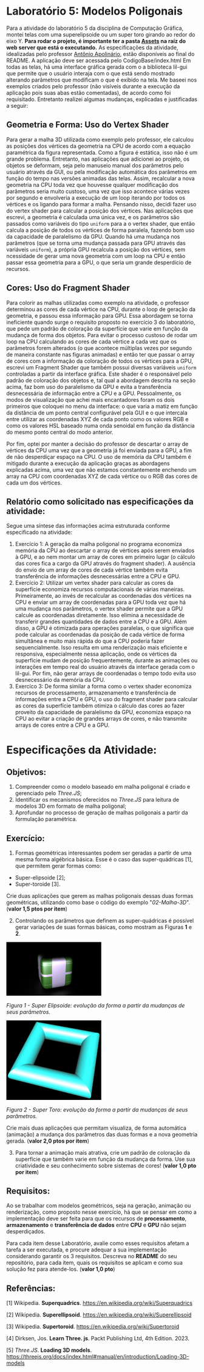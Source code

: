 ﻿# Laboratório 5: Modelos Poligonais
Para a atividade do laboratório 5 da disciplina de Computação Gráfica, montei telas com uma superelipsoide ou um super toro girando ao redor do eixo Y. **Para rodar o projeto, é importante ter a pasta [Assets](https://github.com/LucasTBorges/Assets) na raíz do web server que está o executando.** As especificações da atividade, idealizadas pelo  professor [Antônio Apolinário](https://computacao.ufba.br/pt-br/antonio-lopes-apolinario-junior), estão disponíveis ao final do README. A aplicação deve ser acessada pelo CodigoBase/index.html Em todas as telas, há uma interface gráfica gerada com o a biblioteca lil-gui que permite que o usuário interaja com o que está sendo mostrado alterando parâmetros que modificam o que é exibido na tela. Me baseei nos exemplos criados pelo professor (não visíveis durante a execução da aplicação pois suas abas estão comentadas), de acordo como foi requisitado. Entretanto realizei algumas mudanças, explicadas e justificadas a seguir:
## Geometria e Forma: Uso do Vertex Shader
Para gerar a malha 3D utilizada como exemplo pelo professor, ele calculou as posições dos vértices da geometria na CPU de acordo com a equação paramétrica da figura representada. Como a figura é estática, isso não é um grande problema. Entretanto, nas aplicações que adicionei ao projeto, os objetos se deformam, seja pelo manuseio manual dos parâmetros pelo usuário através da GUI, ou pela modificação automática dos parâmetros em função do tempo nas versões animadas das telas. Assim, recalcular a nova geometria na CPU toda vez que houvesse qualquer modificação dos parâmetros seria muito custoso, uma vez que isso acontece várias vezes por segundo e envolveria a execução de um loop iterando por todos os vértices e os ligando para formar a malha. Pensando nisso, decidi fazer uso do vertex shader para calcular a posição dos vértices.
Nas aplicações que escrevi, a geometria é calculada uma única vez, e os parâmetros são passados como variáveis do tipo `uniform` para a o vertex shader, que então calcula a posição de todos os vértices de forma paralela, fazendo bom uso da capacidade de paralelismo da GPU. Quando há uma mudança nos parâmetros (que se torna uma mudança passada para GPU através das variáveis `uniform`), a própria GPU recalcula a posição dos vértices, sem ncessidade de gerar uma nova geometria com um loop na CPU e então passar essa geometria para a GPU, o que seria um grande desperdício de recursos. 
## Cores: Uso do Fragment Shader
Para colorir as malhas utilizadas como exemplo na atividade, o professor determinou as cores de cada vértice na CPU, durante o loop de geração da geometria, e passou essa informação para GPU. Essa abordagem se torna ineficiente quando surge o requisito proposto no exercício 3 do laboratório, que pede um padrão de coloração da superfície que varie em função da mudança de forma dos objetos. Para evitar o processo custoso de rodar um loop na CPU calculando as cores de cada vértice a cada vez que os parâmetros forem alterados (o que acontece múltiplas vezes por segundo de maneira constante nas figuras animadas) e então ter que passar o array de cores com a informação da coloração de todos os vértices para a GPU, escrevi um Fragment Shader que também possui diversas variáveis `uniform` controladas a partir da interface gráfica. Este shader é o responsável pelo padrão de coloração dos objetos e, tal qual a abordagem descrita na seção acima, faz bom uso do paralelismo da GPU e evita a transferência desnecessária de informação entre a CPU e a GPU. Pessoalmente, os modos de visualização que achei mais encantadores foram os dois primeiros que coloquei no menu da interface: o que varia a matiz em função da distância de um ponto central configurável pela GUI e o que intercala entre utilizar as coordenadas XYZ de cada ponto como os valores RGB e como os valores HSL baseado numa onda senoidal em função da distância do mesmo ponto central do modo anterior.

Por fim, optei por manter a decisão do professor de descartar o array de vértices da CPU uma vez que a geometria já foi enviada para a GPU, a fim de não desperdiçar espaço na CPU. O uso de memória da CPU também é mitigado durante a execução da aplicação graças as abordagens explicadas acima, uma vez que não estamos constantemente enchendo um array na CPU com coordenadas XYZ de cada vértice ou o RGB das cores de cada um dos vértices.

## Relatório como solicitado nas especificações da atividade:
Segue uma síntese das informações acima estruturada conforme especificado na atividade:
1. Exercício 1: A geração da malha poligonal no programa economiza memória da CPU ao descartar o array de vértices após serem enviados à GPU, e ao nem montar um array de cores em primeiro lugar (o cálculo das cores fica a cargo da GPU através do fragment shader). A ausência do envio de um array de cores de cada vértice também evita transferência de informações desnecessárias entre a CPU e GPU.
2. Exercício 2: Utilizar um vertex shader para calcular as cores da superfície economiza recursos computacionais de várias maneiras. Primeiramente, ao invés de recalcular as coordenadas dos vértices na CPU e enviar um array de coordenadas para a GPU toda vez que há uma mudança nos parâmetros, o vertex shader permite que a GPU calcule as coordenadas diretamente. Isso elimina a necessidade de transferir grandes quantidades de dados entre a CPU e a GPU. Além disso, a GPU é otimizada para operações paralelas, o que significa que pode calcular as coordenadas da posição de cada vértice de forma simultânea e muito mais rápida do que a CPU poderia fazer sequencialmente. Isso resulta em uma renderização mais eficiente e responsiva, especialmente nessa aplicação, onde os vértices da superfície mudam de posição frequentemente, durante as animações ou interações em tempo real do usuário através da interface gerada com o lil-gui. Por fim, não gerar arrays de coordenadas o tempo todo evita uso desnecessário da memória da CPU.
3. Exercíco 3: De forma similar a forma como o vertex shader economiza recursos de processamento, armazenamento e transferência de informações entre a CPU e GPU, o uso do fragment shader para calcular as cores da superfície também otimiza o cálculo das cores ao fazer proveito da capacidade de paralelismo da GPU, economiza espaço na CPU ao evitar a criação de grandes arrays de cores, e não transmite arrays de cores entre a CPU e a GPU.

# Especificações da Atividade:
## Objetivos:

1. Compreender como o modelo baseado em malha poligonal é criado e gerenciado pelo *Three.JS*;
2. Identificar os mecanismos oferecidos no *Three.JS* para leitura de modelos 3D em formato de malha poligonal;
3. Aprofundar no processo de geração de malhas poligonais a partir da formulação paramétrica.

## Exercício:

1. Formas geométricas interessantes podem ser geradas a partir de uma mesma forma algébrica básica. Esse é o caso das super-quádricas [1], que permitem gerar formas como:  

  * Super-elipsoide [2];
  * Super-toroide [3]. 

  Crie duas aplicações que gerem as malhas poligonais dessas duas formas geométricas, utilizando como base o código do exemplo "*02-Malha-3D*". (**valor 1,5 ptos por item**) 

2. Controlando os parâmetros que definem as super-quádricas é possível gerar variações de suas formas básicas, como mostram as Figuras **1** e **2**. 

<img src="./imgs/Superellipsoid_Sequence.gif" width=250> 

*Figura 1 - Super Elipsoide: evolução da forma a partir da mudanças de seus parâmetros.*

<img src="./imgs/super-toroid.gif" width=250> 

*Figura 2 - Super Toro: evolução da forma a partir da mudanças de seus parâmetros.*

  Crie mais duas aplicações que permitam visualiza, de forma automática (animação) a mudança dos parâmetros das duas formas e a nova geometria gerada. (**valor 2,0 ptos por item**)

3. Para tornar a animação mais atrativa, crie um padrão de coloração da superfície que também varie em função da mudança da forma. Use sua criatividade e seu conhecimento sobre sistemas de cores! (**valor 1,0 pto por item**)

## Requisitos:

Ao se trabalhar com modelos geométricos, seja na geração, animação ou renderização, como proposto nesse exercício, há que se pensar em como a implementação deve ser feita para que os recursos de **processamento**, **armazenamento** e **transferência de dados** entre **CPU** e **GPU** não sejam desperdiçados. 

Para cada item desse Laboratório, avalie como esses requisitos afetam a tarefa a ser executada, e procure adequar a sua implementação considerando garantir os 3 requisitos. Descreva no **README** do seu repositório, para cada item, quais os requisitos se aplicam e como sua solução fez para atende-los. (**valor 1,0 pto**)

## Referências: 

  [1]   Wikipedia. **Superquadrics**. https://en.wikipedia.org/wiki/Superquadrics
  
  [2]   Wikipedia. **Superellipsoid**. https://en.wikipedia.org/wiki/Superellipsoid
  
  [3]   Wikipedia. **Supertoroid**. https://en.wikipedia.org/wiki/Supertoroid
  
  [4]   Dirksen, Jos. **Learn Three. js**. Packt Publishing Ltd, 4th Edition. 2023.
  
  [5]   *Three.JS*. **Loading 3D models**. https://threejs.org/docs/index.html#manual/en/introduction/Loading-3D-models

